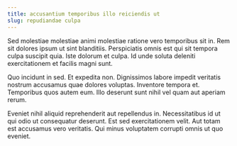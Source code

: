 ```yaml
---
title: accusantium temporibus illo reiciendis ut
slug: repudiandae culpa
---
```


Sed molestiae molestiae animi molestiae ratione vero temporibus sit in. Rem sit dolores ipsum ut sint blanditiis. Perspiciatis omnis est qui sit tempora culpa suscipit quia. Iste dolorum et culpa. Id unde soluta deleniti exercitationem et facilis magni sunt.

Quo incidunt in sed. Et expedita non. Dignissimos labore impedit veritatis nostrum accusamus quae dolores voluptas. Inventore tempora et. Temporibus quos autem eum. Illo deserunt sunt nihil vel quam aut aperiam rerum.

Eveniet nihil aliquid reprehenderit aut repellendus in. Necessitatibus id ut qui odio ut consequatur deserunt. Est sed exercitationem velit. Aut totam est accusamus vero veritatis. Qui minus voluptatem corrupti omnis ut quo eveniet.
